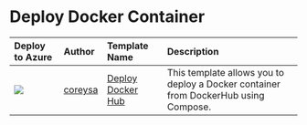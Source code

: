 # Deploy Docker Container


| Deploy to Azure  | Author                          | Template Name   | Description     | 
|:-----------------|:--------------------------------| :---------------| :---------------|
| <a href="https://azuredeploy.net/?repository=https://github.com/coreysa/deploy-docker-container" target="_blank"><img src="http://azuredeploy.net/deploybutton.png"/></a> | [coreysa](https://github.com/coreysa) | [Deploy Docker Hub](https://github.com/coreysa/deploy-docker-container) | This template allows you to deploy a Docker container from DockerHub using Compose. 



